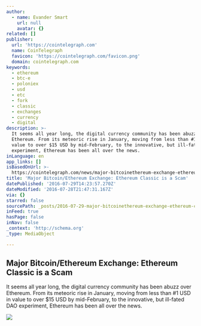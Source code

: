 ```yaml
---
author:
  - name: Evander Smart
    url: null
    avatar: {}
related: []
publisher:
  url: 'https://cointelegraph.com'
  name: CoinTelegraph
  favicon: 'https://cointelegraph.com/favicon.png'
  domain: cointelegraph.com
keywords:
  - ethereum
  - btc-e
  - poloniex
  - usd
  - etc
  - fork
  - classic
  - exchanges
  - currency
  - digital
description: >-
  It seems all year long, the digital currency community has been abuzz over
  Ethereum. From its meteoric rise in January, moving from less than #1 USD in
  value to over $15 USD by mid-February, to the innovative, but ill-fated DAO
  experiment, Ethereum has been all over the news.
inLanguage: en
app_links: []
isBasedOnUrl: >-
  https://cointelegraph.com/news/major-bitcoinethereum-exchange-ethereum-classic-is-a-scam
title: 'Major Bitcoin/Ethereum Exchange: Ethereum Classic is a Scam'
datePublished: '2016-07-29T14:23:57.270Z'
dateModified: '2016-07-28T21:47:31.167Z'
via: {}
starred: false
sourcePath: _posts/2016-07-29-major-bitcoinethereum-exchange-ethereum-classic-is-a-scam.md
inFeed: true
hasPage: false
inNav: false
_context: 'http://schema.org'
_type: MediaObject

---
```

<article style=""><h1>Major Bitcoin/Ethereum Exchange: Ethereum Classic is a Scam</h1><p>It seems all year long, the digital currency community has been abuzz over Ethereum. From its meteoric rise in January, moving from less than #1 USD in value to over $15 USD by mid-February, to the innovative, but ill-fated DAO experiment, Ethereum has been all over the news.</p><img src="https://cointelegraph.com/images/725_Ly9jb2ludGVsZWdyYXBoLmNvbS9zdG9yYWdlL3VwbG9hZHMvdmlldy85NzY2MDk0YmQxZTAyYmQ3MWFmNzQyZjMyYjYwMjY0Yy5qcGc=.jpg" /></article>